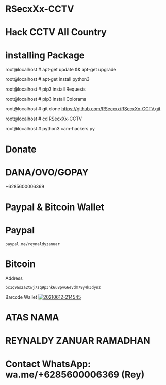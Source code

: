 # RSecxXx-CCTV 

# Hack CCTV All Country 

# installing Package 

root@localhost # apt-get update && apt-get upgrade

root@localhost # apt-get install python3

root@localhost # pip3 install Requests

root@localhost # pip3 install Colorama

root@localhost # git clone https://github.com/RSecxxx/RSecxXx-CCTV.git

root@localhost # cd RSecxXx-CCTV

root@localhost # python3 cam-hackers.py

# Donate

# DANA/OVO/GOPAY
+6285600006369

# Paypal & Bitcoin Wallet

# Paypal
```
paypal.me/reynaldyzanuar
```

# Bitcoin
Address
```
bc1q9as2a2twj7zq9p3nk6u8pv66evdm79y4k3dynz
```
Barcode Wallet
<a href="https://ibb.co/XznWFzv"><img src="https://i.ibb.co/fC3XrCP/20210612-214545.png" alt="20210612-214545" border="0"></a>

# ATAS NAMA
# REYNALDY ZANUAR RAMADHAN

# Contact WhatsApp: wa.me/+6285600006369 (Rey)
